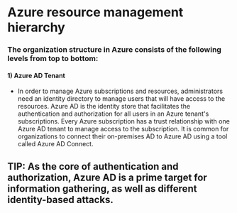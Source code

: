 # Azure resource management hierarchy

### The organization structure in Azure consists of the following levels from top to bottom:

#### 1) Azure AD Tenant

 - In order to manage Azure subscriptions and resources, administrators need an identity directory to manage users that will have access to the resources. Azure AD is the identity store that facilitates the authentication and authorization for all users in an Azure tenant's subscriptions. Every Azure subscription has a trust relationship with one Azure AD tenant to manage access to the subscription. It is common for organizations to connect their on-premises AD to Azure AD using a tool called Azure AD Connect.

## TIP: As the core of authentication and authorization, Azure AD is a prime target for information gathering, as well as different identity-based attacks.

